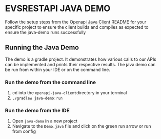 <a name="top" />

EVSRESTAPI JAVA DEMO
==================================
Follow the setup steps from the [Openapi Java Client README](../openapi-java-client/README.md) for your specific
project to ensure the client builds and compiles as expected to ensure the java-demo runs successfully

## Running the Java Demo

The demo is a gradle project. It demonstrates how various calls to our APIs can be implemented and prints their
respective results. The java demo can be run from within your IDE or on the command line.

### Run the demo from the command line

1. cd into the `openapi-java-client`directory in your terminal
2. `./gradlew java-demo:run`

### Run the demo from the IDE

1. Open `java-demo` in a new project
2. Navigate to the `Demo.java` file and click on the green run arrow or run from config


